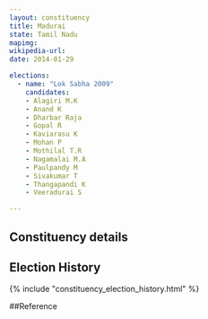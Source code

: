 ```yaml
---
layout: constituency
title: Madurai
state: Tamil Nadu
mapimg: 
wikipedia-url: 
date: 2014-01-29

elections: 
  - name: "Lok Sabha 2009"
    candidates: 
    - Alagiri M.K 
    - Anand K 
    - Dharbar Raja 
    - Gopal R 
    - Kaviarasu K 
    - Mohan P 
    - Mothilal T.R 
    - Nagamalai M.A 
    - Paulpandy M 
    - Sivakumar T 
    - Thangapandi K 
    - Veeradurai S 

---
```

## Constituency details


## Election History
{% include "constituency_election_history.html" %}

##Reference
